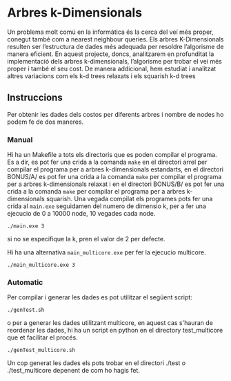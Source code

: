 # Arbres k-Dimensionals 

Un problema molt comú en la informàtica és la cerca del veí més proper, conegut també com a nearest neighbour queries. Els arbres K-Dimensionals resulten ser l’estructura de dades més adequada per resoldre l’algorisme de manera eficient. En aquest projecte, doncs, analitzarem en profunditat la implementació dels arbres k-dimensionals, l’algorisme per trobar el veí més proper i també el seu cost. De manera addicional, hem estudiat i analitzat altres variacions com els k-d trees relaxats i els squarish k-d trees


## Instruccions
Per obtenir les dades dels costos per diferents arbres i nombre de nodes ho podem fe de dos maneres.
### Manual
Hi ha un Makefile a tots els directoris que es poden compilar el programa. Es a dir, es pot fer una crida a la comanda `make` en el directori arrel per compilar el programa per a arbres k-dimensionals estandarts, en el directori BONUS/A/ es pot fer una crida a la comanda `make`  per compilar el programa per a arbres k-dimensionals relaxat i en el directori BONUS/B/ es pot fer una crida a la comanda `make` per compilar el programa per a arbres k-dimensionals squarish.
Una vegada compilat els programes pots fer una crida al `main.exe` seguidamen del numero de dimensio k, per a fer una ejecucio de 0 a 10000 node, 10 vegades cada node.
```
./main.exe 3
```
si no se especifique la k, pren el valor de 2 per defecte.

Hi ha una alternativa `main_multicore.exe` per fer la ejecucio multicore.
```
./main_multicore.exe 3
```

### Automatic
Per compilar i generar les dades es pot utilitzar el següent script:
```
./genTest.sh
```
o per a generar les dades utilitzant multicore, en aquest cas s'hauran de reordenar les dades, hi ha un script en python en el directory test_multicore que et facilitar el procés.
```
./genTest_multicore.sh
```
Un cop generat les dades els pots trobar en el directori ./test o ./test_multicore depenent de com ho hagis fet.
